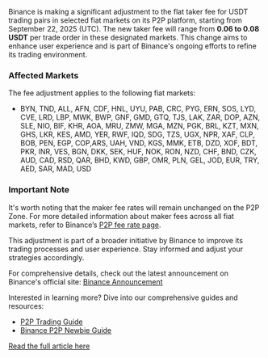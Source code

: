 Binance is making a significant adjustment to the flat taker fee for USDT trading pairs in selected fiat markets on its P2P platform, starting from September 22, 2025 (UTC). The new taker fee will range from **0.06 to 0.08 USDT** per trade order in these designated markets. This change aims to enhance user experience and is part of Binance's ongoing efforts to refine its trading environment.

### Affected Markets
The fee adjustment applies to the following fiat markets:
- BYN, TND, ALL, AFN, CDF, HNL, UYU, PAB, CRC, PYG, ERN, SOS, LYD, CVE, LRD, LBP, MWK, BWP, GNF, GMD, GTQ, TJS, LAK, ZAR, DOP, AZN, SLE, NIO, BIF, KHR, AOA, MRU, ZMW, MGA, MZN, PGK, BRL, KZT, MXN, GHS, LKR, KES, AMD, YER, RWF, IQD, SDG, TZS, UGX, NPR, XAF, CLP, BOB, PEN, EGP, COP,ARS, UAH, VND, KGS, MMK, ETB, DZD, XOF, BDT, PKR, INR, VES, BGN, DKK, SEK, HUF, NOK, RON, NZD, CHF, BND, CZK, AUD, CAD, RSD, QAR, BHD, KWD, GBP, OMR, PLN, GEL, JOD, EUR, TRY, AED, SAR, MAD, USD

### Important Note
It's worth noting that the maker fee rates will remain unchanged on the P2P Zone. For more detailed information about maker fees across all fiat markets, refer to Binance’s [P2P fee rate page](https://www.binance.com/en/fee/p2pFeeRate).

This adjustment is part of a broader initiative by Binance to improve its trading processes and user experience. Stay informed and adjust your strategies accordingly.

For comprehensive details, check out the latest announcement on Binance's official site: [Binance Announcement](https://www.binance.com/en/support/announcement/detail/70c92ace9acb45529cd4541195248c91)

Interested in learning more? Dive into our comprehensive guides and resources:
- [P2P Trading Guide](https://www.binance.com/en/support/faq/list/66-67-68)
- [Binance P2P Newbie Guide](https://www.binance.com/en/blog/p2p/binance-p2p-newbie-guide-7428324997079645557)

[Read the full article here](https://chain-base.xyz/adjustment-to-flat-taker-fee-for-usdt-trading-pairs-in-binance-p2p)